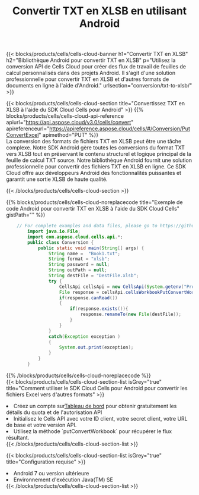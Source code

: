 ﻿---
title:  Convertir TXT en XLSB en utilisant Android
description: Utilisation du SDK Cloud Aspose.Cells pour Android pour convertir un fichier au format TXT en fichier au format XLSB.
kwords: Excel, Convert TXT to XLSB, REST, Android
howto: How to convert TXT to XLSB using Aspose.Cells Cloud Android library.
---
{{< blocks/products/cells/cells-cloud-banner h1="Convertir TXT en XLSB" h2="Bibliothèque Android pour convertir TXT en XLSB" p="Utilisez la conversion API de Cells Cloud pour créer des flux de travail de feuilles de calcul personnalisés dans des projets Android. Il s\'agit d\'une solution professionnelle pour convertir TXT en XLSB et d\'autres formats de documents en ligne à l\'aide d\'Android." urlsection="conversion/txt-to-xlsb/" >}}

{{< blocks/products/cells/cells-cloud-section title="Convertissez TXT en XLSB à l\'aide du SDK Cloud Cells pour Android" >}}
{{% blocks/products/cells/cells-cloud-api-reference apiurl="https://api.aspose.cloud/v3.0/cells/convert" apireferenceurl="https://apireference.aspose.cloud/cells/#/Conversion/PutConvertExcel" apimethod="PUT" %}}
<br/>
La conversion des formats de fichiers TXT en XLSB peut être une tâche complexe. Notre SDK Android gère toutes les conversions du format TXT vers XLSB tout en préservant le contenu structurel et logique principal de la feuille de calcul TXT source. Notre bibliothèque Android fournit une solution professionnelle pour convertir des fichiers TXT en XLSB en ligne. Ce SDK Cloud offre aux développeurs Android des fonctionnalités puissantes et garantit une sortie XLSB de haute qualité.

{{< /blocks/products/cells/cells-cloud-section >}}

{{% blocks/products/cells/cells-cloud-noreplacecode title="Exemple de code Android pour convertir TXT en XLSB à l\'aide du SDK Cloud Cells" gistPath="" %}}
 
```java
    // For complete examples and data files, please go to https://github.com/aspose-cells-cloud/aspose-cells-cloud-android/
        import java.io.File;
        import com.aspose.cloud.cells.api.*;
        public class Conversion {
            public static void main(String[] args) {
                String name =  "Book1.txt";
                String format = "xlsb";
                String password = null;
                String outPath = null;
                String destFile = "DestFile.xlsb";
                try {
                    CellsApi cellsApi = new CellsApi(System.getenv("ProductClientId"), System.getenv("ProductClientSecret"));
                    File response = cellsApi.cellsWorkbookPutConvertWorkbook(new File(name), format, password, outPath, null,null);            
                    if(response.canRead())
                    {
                        if(response.exists()){
                            response.renameTo(new File(destFile));
                        }                
                    }
                }
                catch(Exception exception )
                {
                    System.out.print(exception);
                }
            }
        }
```
 
{{% /blocks/products/cells/cells-cloud-noreplacecode %}}
<br/>
{{< blocks/products/cells/cells-cloud-section-list isGrey="true" title="Comment utiliser le SDK Cloud Cells pour Android pour convertir les fichiers Excel vers d\'autres formats" >}}
<li> Créez un compte sur<a href="https://dashboard.aspose.cloud/">Tableau de bord</a> pour obtenir gratuitement les détails du quota et de l'autorisation API</li>
<li>Initialisez le Cells API avec votre ID client, votre secret client, votre URL de base et votre version API.</li>
<li>Utilisez la méthode `putConvertWorkbook` pour récupérer le flux résultant.</li>
{{< /blocks/products/cells/cells-cloud-section-list >}}

{{< blocks/products/cells/cells-cloud-section-list isGrey="true" title="Configuration requise" >}}
<li>Android 7 ou version ultérieure</li>
<li>Environnement d'exécution Java(TM) SE</li>
{{< /blocks/products/cells/cells-cloud-section-list >}}
